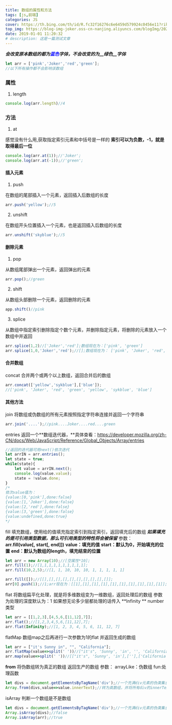 ```yaml
---
title: 数组的属性和方法
tags: [js,前端]
categories: JS
cover: https://th.bing.com/th/id/R.fc32f16276c6e6459d579924c0456e11?rik=2K8yVgHO12Is6w&riu=http%3a%2f%2f3.bp.blogspot.com%2f-PTty3CfTGnA%2fTpZOEjTQ_WI%2fAAAAAAAAAeo%2fKeKt_D5X2xo%2fw1200-h630-p-k-nu%2fjs.jpg&ehk=2PrB9111t3zKW%2f42wxMGGN6YYYRN3%2bgtuPOWner1T8M%3d&risl=&pid=ImgRaw&r=0
top_img: https://blog-img-joker.oss-cn-nanjing.aliyuncs.com/blogImg/2022/11/24/14/12171669270661640.webp
date: 2019-01-01 11:20:32
# description: 这是一篇测试文章
---
```


***会改变原本数组的都为<span style="color:blue">蓝色</span>字体，不会改变的为__绿色__字体***

```javascript
let arr = ['pink','Joker','red','green'];
//以下所有操作都不会影响该数组
```

<a name="bc8ME"></a>

### 属性

1. length

```javascript
console.log(arr.length)//4
```

<a name="XGDIC"></a>

### 方法

1. at

感觉没有什么用,获取指定索引元素和中括号是一样的
**索引可以为负数，-1，就是取得最后一位**

```javascript
console.log(arr.at(1));//'Joker';
console.log(arr.at(-1));//'green';
```

<a name="b7flV"></a>

#### 插入元素

1. push

在数组的尾部插入一个元素，返回插入后数组的长度

```javascript
arr.push('yellow');//5
```

2. unshift

在数组开头位置插入一个元素，也是返回插入后数组的长度

```javascript
arr.unshift('skyblue');//5
```

<a name="oj0lx"></a>

#### 删除元素

1. pop

从数组尾部弹出一个元素，返回弹出的元素

```javascript
arr.pop();//green
```

2. shift

从数组头部删除一个元素，返回删除的元素

```javascript
app.shift()//pink
```

3. splice

从数组中指定索引删除指定个数个元素，并删除指定元素，将删除的元素放入一个数组中并返回

```javascript
arr.splice(1,2)//['Joker','red'];数组现在为：['pink', 'green']
arr.splice(1,0,'Joker','red');//[];数组现在为： ['pink', 'Joker', 'red', 'green']
```

<a name="NlVba"></a>

#### 合并数组

concat
合并两个或两个以上数组，返回合并后的数组

```javascript
arr.concat(['yellow','sykblue'],['blue']);
//['pink', 'Joker', 'red', 'green', 'yellow', 'sykblue', 'blue']
```

<a name="IoKgX"></a>

#### 其他方法

join
将数组或伪数组的所有元素按照指定字符串连接并返回一个字符串

```javascript
arr.join('....');//pink....Joker....red....green
```

entries
返回一个**数组迭代器，**具体查看：<https://developer.mozilla.org/zh-CN/docs/Web/JavaScript/Reference/Global_Objects/Array/entries>

```javascript
//返回的迭代器可用next()依次迭代
let arrIN = arr.entries();
let state = true;
while(state){
    let value = arrIN.next();
    console.log(value.value);
    state = !value.done;
}
/*
依次value值为：
{value:[0,'pink'],done:false}
{value:[1,'Joker'],done:false}
{value:[2,'red'],done:false}
{value:[3,'green'],done:false}
{value:undefined,done:true}
*/
```

fill
填充数组，使用给的值填充指定索引到指定索引，返回填充后的数组
***如果填充的是可引用类型数据，那么可引用类型的特性将会被保留***
参数：**arr.fill(value\[, start\[, end]])**
**value：填充的值**
**start：默认为0，开始填充的位置**
**end：默认为数组的length，填充结束的位置**

```javascript
let arr = new Array(10);//[空属性*10];
arr.fill(1);//[1,1,1,1,1,1,1,1,1,1];
arr.fill(10,2,5);//[1, 1, 10, 10, 10, 1, 1, 1, 1, 1]

arr.fill([]);//[[],[],[],[],[],[],[],[],[],[]];
arr[0].push(1);//1;arr现在为：[[1],[1],[1],[1],[1],[1],[1],[1],[1],[1]];
```

flat
将数组扁平化处理，就是将多维数组变为一维数组，返回处理后的数组
参数为处理的深度默认为：1
如果想无论多少层都处理的话传入 **Infinity ** number类型

```javascript
let arr = [[1,2,3],[4,5,6,[11,12],7]];
arr.flat();//[1,2,3,4,5,6,[11,12],7];
arr.flat(Infinity);//[1, 2, 3, 4, 5, 6, 11, 12, 7]
```

flatMap
数组map之后再进行一次参数为1的flat 并返回生成的数组

```javascript
let arr = ["it's Sunny in", "", "California"];
arr.flatMap(value=>split(' '))//["it's", 'Sunny', 'in', '', 'California']
arr.map(value=>split(' '))//[["it's", 'Sunny', 'in'],[''],['California']]
```

**from**
将伪数组转为真正的数组 返回生产的数组
参数：
arrayLike：伪数组
fun:处理函数

```javascript
let divs = document.getElementsByTagName('div');//一个充满div元素的伪类集合
Array.from(divs,value=>value.innerText);//转为真数组，并将所有div的innerText拿出来放进一个集合
```

isArray
判断一个数组是不是数组

```javascript
let divs = document.getElementsByTagName('div');//一个充满div元素的伪类集合
Array.isArray(divs);//false
Array.isArray(arr);//true
```
